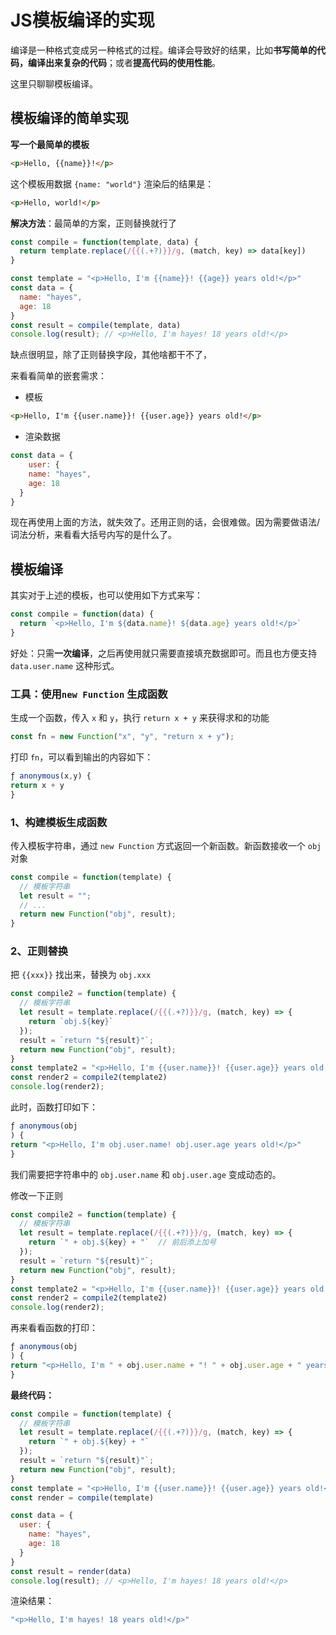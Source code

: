 # JS模板编译的实现

编译是一种格式变成另一种格式的过程。编译会导致好的结果，比如**书写简单的代码，编译出来复杂的代码**；或者**提高代码的使用性能**。

这里只聊聊模板编译。



## 模板编译的简单实现

**写一个最简单的模板**

```html
<p>Hello, {{name}}!</p>
```

这个模板用数据 `{name: "world"}` 渲染后的结果是：

```html
<p>Hello, world!</p>
```

**解决方法**：最简单的方案，正则替换就行了

```js
const compile = function(template, data) {
  return template.replace(/{{(.+?)}}/g, (match, key) => data[key])
}

const template = "<p>Hello, I'm {{name}}! {{age}} years old!</p>"
const data = {
  name: "hayes",
  age: 18
}
const result = compile(template, data)
console.log(result); // <p>Hello, I'm hayes! 18 years old!</p>
```

缺点很明显，除了正则替换字段，其他啥都干不了，

来看看简单的嵌套需求：

- 模板

```html
<p>Hello, I'm {{user.name}}! {{user.age}} years old!</p>
```

- 渲染数据

```js
const data = {
	user: {
    name: "hayes",
    age: 18
  }
}
```

现在再使用上面的方法，就失效了。还用正则的话，会很难做。因为需要做语法/词法分析，来看看大括号内写的是什么了。



## 模板编译

其实对于上述的模板，也可以使用如下方式来写：

```js
const compile = function(data) {
  return `<p>Hello, I'm ${data.name}! ${data.age} years old!</p>`
}
```

好处：只需**一次编译**，之后再使用就只需要直接填充数据即可。而且也方便支持 `data.user.name` 这种形式。



### 工具：使用`new Function` 生成函数

生成一个函数，传入 `x` 和 `y`，执行 `return x + y` 来获得求和的功能

```js
const fn = new Function("x", "y", "return x + y");
```

打印 `fn`，可以看到输出的内容如下：

```js
ƒ anonymous(x,y) {
return x + y
}
```



### 1、构建模板生成函数

传入模板字符串，通过 `new Function` 方式返回一个新函数。新函数接收一个 `obj` 对象

```js
const compile = function(template) {
  // 模板字符串
  let result = "";
  // ...
  return new Function("obj", result);
}
```

### 2、正则替换

把 `{{xxx}}` 找出来，替换为 `obj.xxx`

```js
const compile2 = function(template) {
  // 模板字符串
  let result = template.replace(/{{(.+?)}}/g, (match, key) => {
    return `obj.${key}`
  });
  result = `return "${result}"`;
  return new Function("obj", result);
}
const template2 = "<p>Hello, I'm {{user.name}}! {{user.age}} years old!</p>"
const render2 = compile2(template2)
console.log(render2);
```

此时，函数打印如下：

```js
ƒ anonymous(obj
) {
return "<p>Hello, I'm obj.user.name! obj.user.age years old!</p>"
}
```

我们需要把字符串中的 `obj.user.name` 和 `obj.user.age` 变成动态的。

修改一下正则

```js
const compile2 = function(template) {
  // 模板字符串
  let result = template.replace(/{{(.+?)}}/g, (match, key) => {
    return `" + obj.${key} + "`  // 前后添上加号
  });
  result = `return "${result}"`;
  return new Function("obj", result);
}
const template2 = "<p>Hello, I'm {{user.name}}! {{user.age}} years old!</p>"
const render2 = compile2(template2)
console.log(render2);
```

再来看看函数的打印：

```js
ƒ anonymous(obj
) {
return "<p>Hello, I'm " + obj.user.name + "! " + obj.user.age + " years old!</p>"
}
```

**最终代码：**

```js
const compile = function(template) {
  // 模板字符串
  let result = template.replace(/{{(.+?)}}/g, (match, key) => {
    return `" + obj.${key} + "`
  });
  result = `return "${result}"`;
  return new Function("obj", result);
}
const template = "<p>Hello, I'm {{user.name}}! {{user.age}} years old!</p>"
const render = compile(template)

const data = {
  user: {
    name: "hayes",
    age: 18
  }
}
const result = render(data)
console.log(result); // <p>Hello, I'm hayes! 18 years old!</p>
```

渲染结果：

```js
"<p>Hello, I'm hayes! 18 years old!</p>"
```























